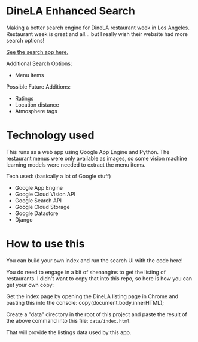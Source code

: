 # DineLA Enhanced Search

Making a better search engine for DineLA restaurant week in Los Angeles. Restaurant week is great and all... but I really wish their website had more search options!

[See the search app here.](https://atomic-elixir-210308.appspot.com/search)

Additional Search Options:
* Menu items

Possible Future Additions:
* Ratings
* Location distance
* Atmosphere tags

# Technology used

This runs as a web app using Google App Engine and Python.
The restaurant menus were only available as images, so some vision machine learning models were needed to extract the menu items.

Tech used: (basically a lot of Google stuff)
* Google App Engine
* Google Cloud Vision API
* Google Search API
* Google Cloud Storage
* Google Datastore
* Django

# How to use this

You can build your own index and run the search UI with the code here!

You do need to engage in a bit of shenangins to get the listing of restaurants. I didn't want to copy that into this repo, so here is how you can get your own copy:

Get the index page by opening the DineLA listing page in Chrome and pasting this into the console:
copy(document.body.innerHTML);

Create a "data" directory in the root of this project and paste the result of the above command into this file:
`data/index.html`

That will provide the listings data used by this app.
